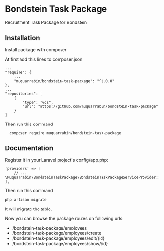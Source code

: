 
# Bondstein Task Package

Recruitment Task Package for Bondstein


## Installation

Install package with composer

At first add this lines to composer.json

```
...
"require": {
    ...
    "muquarrabin/bondstein-task-package": "^1.0.0"
},
...
"repositories": [
    {
        "type": "vcs",
        "url": "https://github.com/muquarrabin/bondstein-task-package"
    }
]
```

Then  run this command
```bash
  composer require muquarrabin/bondstein-task-package
```


## Documentation

Register it in your Laravel project's config/app.php:

```
'providers' => [
    // ...
\Muquarrabin\BondsteinTaskPackage\BondsteinTaskPackageServiceProvider::class
],        
```
Then run this command
```bash
php artisan migrate
```
It will migrate the table.

Now you can browse the package routes on following urls:

- /bondstein-task-package/employees
- /bondstein-task-package/employees/create
- /bondstein-task-package/employees/edit/{id}
- /bondstein-task-package/employees/show/{id}